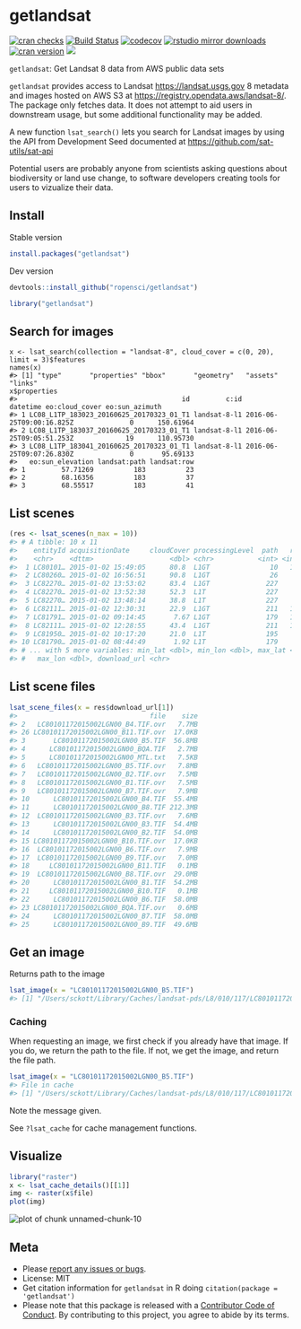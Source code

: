 getlandsat
==========


[![cran checks](https://cranchecks.info/badges/worst/getlandsat)](https://cranchecks.info/pkgs/getlandsat)
[![Build Status](https://travis-ci.org/ropensci/getlandsat.svg?branch=master)](https://travis-ci.org/ropensci/getlandsat)
[![codecov](https://codecov.io/gh/ropensci/getlandsat/branch/master/graph/badge.svg)](https://codecov.io/gh/ropensci/getlandsat)
[![rstudio mirror downloads](http://cranlogs.r-pkg.org/badges/getlandsat)](https://github.com/metacran/cranlogs.app)
[![cran version](http://www.r-pkg.org/badges/version/getlandsat)](https://cran.r-project.org/package=getlandsat)
[![](https://badges.ropensci.org/58_status.svg)](https://github.com/ropensci/onboarding/issues/58)

`getlandsat`: Get Landsat 8 data from AWS public data sets

`getlandsat` provides access to Landsat <https://landsat.usgs.gov> 8 metadata and images hosted on AWS S3 at <https://registry.opendata.aws/landsat-8/>. The package only fetches data. It does not attempt to aid users in downstream usage, but some additional functionality may be added.

A new function `lsat_search()` lets you search for Landsat images by using the API from Development Seed documented at <https://github.com/sat-utils/sat-api>

Potential users are probably anyone from scientists asking questions about biodiversity or land use change, to software developers creating tools for users to vizualize their data.

## Install

Stable version


```r
install.packages("getlandsat")
```

Dev version


```r
devtools::install_github("ropensci/getlandsat")
```


```r
library("getlandsat")
```

## Search for images

```{r eval=FALSE}
x <- lsat_search(collection = "landsat-8", cloud_cover = c(0, 20), limit = 3)$features
names(x)
#> [1] "type"       "properties" "bbox"       "geometry"   "assets"     "links"
x$properties
#>                                         id         c:id                 datetime eo:cloud_cover eo:sun_azimuth
#> 1 LC08_L1TP_183023_20160625_20170323_01_T1 landsat-8-l1 2016-06-25T09:00:16.825Z              0      150.61964
#> 2 LC08_L1TP_183037_20160625_20170323_01_T1 landsat-8-l1 2016-06-25T09:05:51.253Z             19      110.95730
#> 3 LC08_L1TP_183041_20160625_20170323_01_T1 landsat-8-l1 2016-06-25T09:07:26.830Z              0       95.69133
#>   eo:sun_elevation landsat:path landsat:row
#> 1         57.71269          183          23
#> 2         68.16356          183          37
#> 3         68.55517          183          41
```

## List scenes


```r
(res <- lsat_scenes(n_max = 10))
#> # A tibble: 10 x 11
#>    entityId acquisitionDate     cloudCover processingLevel  path   row
#>    <chr>    <dttm>                   <dbl> <chr>           <int> <int>
#>  1 LC80101… 2015-01-02 15:49:05      80.8  L1GT               10   117
#>  2 LC80260… 2015-01-02 16:56:51      90.8  L1GT               26    39
#>  3 LC82270… 2015-01-02 13:53:02      83.4  L1GT              227    74
#>  4 LC82270… 2015-01-02 13:52:38      52.3  L1T               227    73
#>  5 LC82270… 2015-01-02 13:48:14      38.8  L1T               227    62
#>  6 LC82111… 2015-01-02 12:30:31      22.9  L1GT              211   115
#>  7 LC81791… 2015-01-02 09:14:45       7.67 L1GT              179   120
#>  8 LC82111… 2015-01-02 12:28:55      43.4  L1GT              211   111
#>  9 LC81950… 2015-01-02 10:17:20      21.0  L1T               195    29
#> 10 LC81790… 2015-01-02 08:44:49       1.92 L1T               179    45
#> # ... with 5 more variables: min_lat <dbl>, min_lon <dbl>, max_lat <dbl>,
#> #   max_lon <dbl>, download_url <chr>
```

## List scene files


```r
lsat_scene_files(x = res$download_url[1])
#>                                 file    size
#> 2   LC80101172015002LGN00_B4.TIF.ovr   7.7MB
#> 26 LC80101172015002LGN00_B11.TIF.ovr  17.0KB
#> 3       LC80101172015002LGN00_B5.TIF  56.8MB
#> 4      LC80101172015002LGN00_BQA.TIF   2.7MB
#> 5      LC80101172015002LGN00_MTL.txt   7.5KB
#> 6   LC80101172015002LGN00_B5.TIF.ovr   7.8MB
#> 7   LC80101172015002LGN00_B2.TIF.ovr   7.5MB
#> 8   LC80101172015002LGN00_B1.TIF.ovr   7.5MB
#> 9   LC80101172015002LGN00_B7.TIF.ovr   7.9MB
#> 10      LC80101172015002LGN00_B4.TIF  55.4MB
#> 11      LC80101172015002LGN00_B8.TIF 212.3MB
#> 12  LC80101172015002LGN00_B3.TIF.ovr   7.6MB
#> 13      LC80101172015002LGN00_B3.TIF  54.4MB
#> 14      LC80101172015002LGN00_B2.TIF  54.0MB
#> 15 LC80101172015002LGN00_B10.TIF.ovr  17.0KB
#> 16  LC80101172015002LGN00_B6.TIF.ovr   7.9MB
#> 17  LC80101172015002LGN00_B9.TIF.ovr   7.0MB
#> 18     LC80101172015002LGN00_B11.TIF   0.1MB
#> 19  LC80101172015002LGN00_B8.TIF.ovr  29.0MB
#> 20      LC80101172015002LGN00_B1.TIF  54.2MB
#> 21     LC80101172015002LGN00_B10.TIF   0.1MB
#> 22      LC80101172015002LGN00_B6.TIF  58.0MB
#> 23 LC80101172015002LGN00_BQA.TIF.ovr   0.6MB
#> 24      LC80101172015002LGN00_B7.TIF  58.0MB
#> 25      LC80101172015002LGN00_B9.TIF  49.6MB
```

## Get an image

Returns path to the image


```r
lsat_image(x = "LC80101172015002LGN00_B5.TIF")
#> [1] "/Users/sckott/Library/Caches/landsat-pds/L8/010/117/LC80101172015002LGN00/LC80101172015002LGN00_B5.TIF"
```

### Caching

When requesting an image, we first check if you already have that image. If you do,
we return the path to the file. If not, we get the image, and return the file path.


```r
lsat_image(x = "LC80101172015002LGN00_B5.TIF")
#> File in cache
#> [1] "/Users/sckott/Library/Caches/landsat-pds/L8/010/117/LC80101172015002LGN00/LC80101172015002LGN00_B5.TIF"
```

Note the message given.

See `?lsat_cache` for cache management functions.

## Visualize


```r
library("raster")
x <- lsat_cache_details()[[1]]
img <- raster(x$file)
plot(img)
```

![plot of chunk unnamed-chunk-10](inst/img/unnamed-chunk-10-1.png)

## Meta

* Please [report any issues or bugs](https://github.com/ropensci/getlandsat/issues).
* License: MIT
* Get citation information for `getlandsat` in R doing `citation(package = 'getlandsat')`
* Please note that this package is released with a [Contributor Code of Conduct](https://ropensci.org/code-of-conduct/). By contributing to this project, you agree to abide by its terms.
